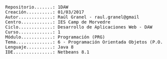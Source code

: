 <pre>
Repositorio.......: 1DAW
Creación..........: 01/03/2017
Autor.............: Raúl Granel - raul.granel@gmail
Centro............: IES Camp de Morvedre
Ciclo.............: Desarrollo de Aplicaciones Web - DAW
Curso.............: 1
Módulo............: Programación (PRG)
Tema..............: 6 - Programación Orientada Objetos (P.O.O.)
Lenguaje..........: Java 8
IDE...............: Netbeans 8.1
<pre>

